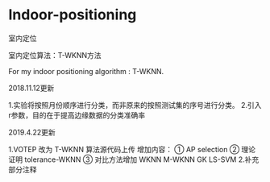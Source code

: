 # Indoor-positioning

室内定位

室内定位算法：T-WKNN方法

For my indoor positioning algorithm : T-WKNN.

2018.11.12更新

1.实验将按照月份顺序进行分类，而非原来的按照测试集的序号进行分类。
2.引入r参数，目的在于提高边缘数据的分类准确率 

2019.4.22更新

1.VOTEP 改为 T-WKNN 算法源代码上传 
增加内容：
① AP selection
② 理论证明 tolerance-WKNN
③ 对比方法增加 WKNN M-WKNN GK LS-SVM
2.补充部分注释
